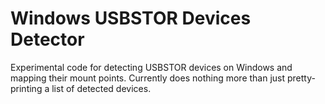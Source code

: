 Windows USBSTOR Devices Detector
================================

Experimental code for detecting USBSTOR devices on Windows
and mapping their mount points. Currently does nothing more
than just pretty-printing a list of detected devices.
